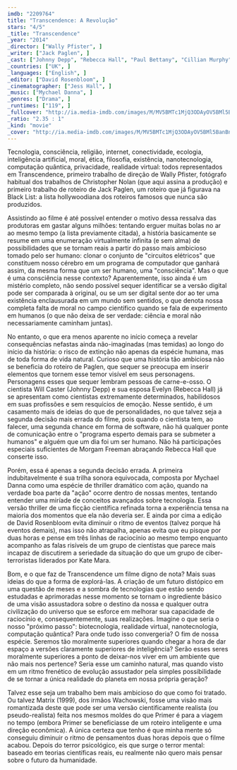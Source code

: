 ```yaml
---
imdb: "2209764"
title: "Transcendence: A Revolução"
stars: "4/5"
_title: "Transcendence"
_year: "2014"
_director: ["Wally Pfister", ]
_writer: ["Jack Paglen", ]
_cast: ["Johnny Depp", "Rebecca Hall", "Paul Bettany", "Cillian Murphy", "Kate Mara", "Cole Hauser", "Morgan Freeman", "Clifton Collins Jr.", "Cory Hardrict", ]
_countries: ["UK", ]
_languages: ["English", ]
_editor: ["David Rosenbloom", ]
_cinematographer: ["Jess Hall", ]
_music: ["Mychael Danna", ]
_genres: ["Drama", ]
_runtimes: ["119", ]
_fullcover: "http://ia.media-imdb.com/images/M/MV5BMTc1MjQ3ODAyOV5BMl5BanBnXkFtZTgwNjI1NDQ0MTE@.jpg"
_ratio: "2.35 : 1"
_kind: "movie"
_cover: "http://ia.media-imdb.com/images/M/MV5BMTc1MjQ3ODAyOV5BMl5BanBnXkFtZTgwNjI1NDQ0MTE@._V1._SX94_SY140_.jpg"
---
```


Tecnologia, consciência, religião, internet, conectividade, ecologia, inteligência artificial, moral, ética, filosofia, existência, nanotecnologia, computação quântica, privacidade, realidade virtual: todos representados em Transcendence, primeiro trabalho de direção de Wally Pfister, fotógrafo habitual dos trabalhos de Christopher Nolan (que aqui assina a produção) e primeiro trabalho de roteiro de Jack Paglen, um roteiro que já figurava na Black List: a lista hollywoodiana dos roteiros famosos que nunca são produzidos.

Assistindo ao filme é até possível entender o motivo dessa ressalva das produtoras em gastar alguns milhões: tentando erguer muitas bolas no ar ao mesmo tempo (a lista previamente citada), a história basicamente se resume em uma enumeração virtualmente infinita (e sem alma) de possibilidades que se tornam reais a partir do passo mais ambicioso tomado pelo ser humano: clonar o conjunto de "circuitos elétricos" que constituem nosso cérebro em um programa de computador que ganhará assim, da mesma forma que um ser humano, uma "consciência". Mas o que é uma consciência nesse contexto? Aparentemente, isso ainda é um mistério completo, não sendo possível sequer identificar se a versão digital pode ser comparada à original, ou se um ser digital sente dor ao ter uma existência enclausurada em um mundo sem sentidos, o que denota nossa completa falta de moral no campo científico quando se fala de experimento em humanos (o que não deixa de ser verdade: ciência e moral não necessariamente caminham juntas).

No entanto, o que era menos aparente no início começa a revelar consequências nefastas ainda não-imaginadas (mas temidas) ao longo do início da história: o risco de extinção não apenas da espécie humana, mas de toda forma de vida natural. Curioso que uma história tão ambiciosa não se beneficia do roteiro de Paglen, que sequer se preocupa em inserir elementos que tornem esse temor visível em seus personagens. Personagens esses que sequer lembram pessoas de carne-e-osso. O cientista Will Caster (Johnny Depp) e sua esposa Evelyn (Rebecca Hall) já se apresentam como cientistas extremamente determinados, habilidosos em suas profissões e sem resquícios de emoção. Nesse sentido, é um casamento mais de ideias do que de personalidades, no que talvez seja a segunda decisão mais errada do filme, pois quando o cientista tem, ao falecer, uma segunda chance em forma de software, não há qualquer ponte de comunicação entre o "programa esperto demais para se submeter a humanos" e alguém que um dia foi um ser humano. Não há participações especiais suficientes de Morgam Freeman abraçando Rebecca Hall que conserte isso.

Porém, essa é apenas a segunda decisão errada. A primeira indubitavelmente é sua trilha sonora equivocada, composta por Mychael Danna como uma espécie de thriller dramático com ação, quando na verdade boa parte da "ação" ocorre dentro de nossas mentes, tentando entender uma miríade de conceitos avançados sobre tecnologia. Essa versão thriller de uma ficção científica refinada torna a experiência tensa na maioria dos momentos que ela não deveria ser. E ainda por cima a edição de David Rosenbloom evita diminuir o ritmo de eventos (talvez porque há eventos demais), mas isso não atrapalha, apenas evita que eu pisque por duas horas e pense em três linhas de raciocínio ao mesmo tempo enquanto acompanho as falas risíveis de um grupo de cientistas que parece mais incapaz de discutirem a seriedade da situação do que um grupo de ciber-terroristas liderados por Kate Mara.

Bom, e o que faz de Transcendence um filme digno de nota? Mais suas ideias do que a forma de explorá-las. A criação de um futuro distópico em uma questão de meses e a sombra de tecnologias que estão sendo estudadas e aprimoradas nesse momento se tornam o ingrediente básico de uma visão assustadora sobre o destino da nossa e qualquer outra civilização do universo que se esforce em melhorar sua capacidade de raciocínio e, consequentemente, suas realizações. Imagine o que seria o nosso "próximo passo": biotecnologia, realidade virtual, nanotecnologia, computação quântica? Para onde tudo isso convergeria? O fim de nossa espécie. Seremos tão moralmente superiores quando chegar a hora de dar espaço a versões claramente superiores de inteligência? Serão esses seres moralmente superiores a ponto de deixar-nos viver em um ambiente que não mais nos pertence? Seria esse um caminho natural, mas quando visto em um ritmo frenético de evolução assustador pela simples possibilidade de se tornar a única realidade do planeta em nossa própria geração?

Talvez esse seja um trabalho bem mais ambicioso do que como foi tratado. Ou talvez Matrix (1999), dos irmãos Wachowski, fosse uma visão mais romantizada deste que pode ser uma versão cientificamente realista (ou pseudo-realista) feita nos mesmos moldes do que Primer é para a viagem no tempo (embora Primer se beneficiasse de um roteiro inteligente e uma direção econômica). A única certeza que tenho é que minha mente só conseguiu diminuir o ritmo de pensamentos duas horas depois que o filme acabou. Depois do terror psicológico, eis que surge o terror mental: baseado em teorias científicas reais, eu realmente não quero mais pensar sobre o futuro da humanidade.
